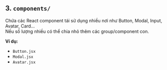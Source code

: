 ## 3. `components/`

Chứa các React component tái sử dụng nhiều nơi như Button, Modal, Input, Avatar, Card...  
Nếu số lượng nhiều có thể chia nhỏ thêm các group/component con.

**Ví dụ:**

- `Button.jsx`
- `Modal.jsx`
- `Avatar.jsx`

